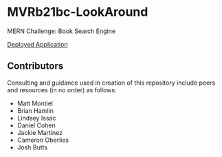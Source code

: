 # MVRb21bc-LookAround
MERN Challenge: Book Search Engine

[Deployed Application](https://cryptic-lowlands-70367-fd5de64959dc.herokuapp.com/)

## Contributors
Consulting and guidance used in creation of this repository include peers and resources (in no order) as follows:
*   Matt Montiel
*   Brian Hamlin
*   Lindsey Issac
*   Daniel Cohen
*   Jackie Martinez
*   Cameron Oberlies
*   Josh Butts